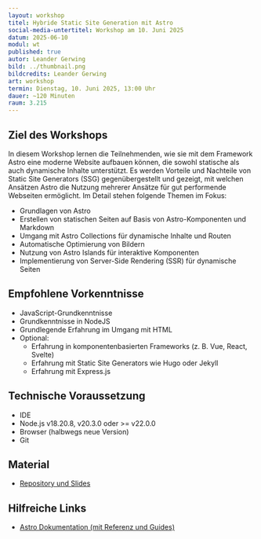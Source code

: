 ```yaml
---
layout: workshop
titel: Hybride Static Site Generation mit Astro
social-media-untertitel: Workshop am 10. Juni 2025
datum: 2025-06-10
modul: wt
published: true
autor: Leander Gerwing
bild: ../thumbnail.png
bildcredits: Leander Gerwing
art: workshop
termin: Dienstag, 10. Juni 2025, 13:00 Uhr
dauer: ~120 Minuten
raum: 3.215
---
```


## Ziel des Workshops

In diesem Workshop lernen die Teilnehmenden, wie sie mit dem Framework Astro eine moderne Website aufbauen können, die sowohl
statische als auch dynamische Inhalte unterstützt. Es werden Vorteile und Nachteile von Static Site Generators (SSG) gegenübergestellt und gezeigt,
mit welchen Ansätzen Astro die Nutzung mehrerer Ansätze für gut performende Webseiten ermöglicht.
Im Detail stehen folgende Themen im Fokus:
* Grundlagen von Astro
* Erstellen von statischen Seiten auf Basis von Astro-Komponenten und Markdown
* Umgang mit Astro Collections für dynamische Inhalte und Routen
* Automatische Optimierung von Bildern
* Nutzung von Astro Islands für interaktive Komponenten
* Implementierung von Server-Side Rendering (SSR) für dynamische Seiten

## Empfohlene Vorkenntnisse

* JavaScript-Grundkenntnisse
* Grundkenntnisse in NodeJS
* Grundlegende Erfahrung im Umgang mit HTML
* Optional:
    * Erfahrung in komponentenbasierten Frameworks (z. B. Vue, React, Svelte)
    * Erfahrung mit Static Site Generators wie Hugo oder Jekyll
    * Erfahrung mit Express.js

## Technische Voraussetzung

* IDE
* Node.js v18.20.8, v20.3.0 oder >= v22.0.0
* Browser (halbwegs neue Version)
* Git

## Material

- [Repository und Slides](https://github.com/lea-ger/astro-workshop)

## Hilfreiche Links

* [Astro Dokumentation (mit Referenz und Guides)](https://docs.astro.build/)

